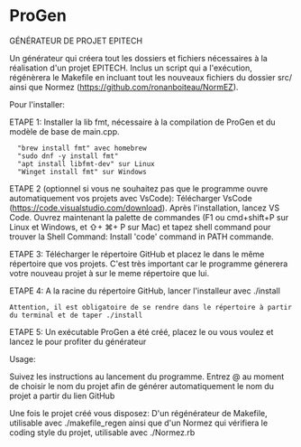 # ProGen
GÉNÉRATEUR DE PROJET EPITECH

Un générateur qui créera tout les dossiers et fichiers nécessaires à la réalisation d'un projet EPITECH.
Inclus un script qui a l'exécution, régénèrera le Makefile en incluant tout les nouveaux fichiers du dossier src/
ainsi que Normez (https://github.com/ronanboiteau/NormEZ).

Pour l'installer:

  ETAPE 1:
    Installer la lib fmt, nécessaire à la compilation de ProGen et du modèle de base de main.cpp.
      
      "brew install fmt" avec homebrew
      "sudo dnf -y install fmt"
      "apt install libfmt-dev" sur Linux
      "Winget install fmt" sur Windows

  ETAPE 2 (optionnel si vous ne souhaitez pas que le programme ouvre automatiquement vos projets avec VsCode):
    Télécharger VsCode (https://code.visualstudio.com/download).
    Après l'installation, lancez VS Code. Ouvrez maintenant la palette de commandes (F1 ou cmd+shift+P sur Linux et Windows, et ⇧+ ⌘+ P sur Mac) et tapez shell command pour trouver la Shell Command:     Install 'code' command in PATH commande.

  ETAPE 3:
    Télécharger le répertoire GitHub et placez le dans le même répertoire que vos projets. C'est très important car le programme génerera votre nouveau projet à sur le meme répertoire que lui.

  ETAPE 4:
    A la racine du répertoire GitHub, lancer l'installeur avec ./install
    
    Attention, il est obligatoire de se rendre dans le répertoire à partir du terminal et de taper ./install

  ETAPE 5:
    Un exécutable ProGen a été créé, placez le ou vous voulez et lancez le pour profiter du générateur 
  
Usage:

  Suivez les instructions au lancement du programme.
  Entrez @ au moment de choisir le nom du projet afin de générer automatiquement le nom du projet a partir du lien GitHub
  
  Une fois le projet créé vous disposez:
    D'un régénérateur de Makefile, utilisable avec ./makefile_regen
    ainsi que d'un Normez qui vérifiera le coding style du projet, utilisable avec ./Normez.rb
